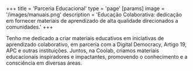 +++
title = 'Parceria Educacional'
type = 'page'
[params]
    image = '/images/manuais.png'
    description = 'Educação Colaborativa: dedicação em fornecer materiais de aprendizado de alta qualidade direcionados a comunidades.'
+++

Tenho me dedicado a criar materiais educativos em iniciativas de aprendizado colaborativo, em parceria com a Digital Democracy, Artigo 19, APC e outras instituições. Juntos, na Coolab, criamos materiais educacionais inspiradores e impactantes, promovendo o conhecimento e a consciência em diversas áreas. 